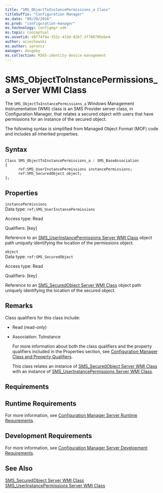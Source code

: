 ```yaml
---
title: "SMS_ObjectToInstancePermissions_a Class"
titleSuffix: "Configuration Manager"
ms.date: "09/20/2016"
ms.prod: "configuration-manager"
ms.technology: configmgr-sdk
ms.topic: conceptual
ms.assetid: e8f74f9a-352c-419d-82b7-3f78070bebe4
author: aczechowski
ms.author: aaroncz
manager: dougeby
ms.collection: M365-identity-device-management
---
```

# SMS_ObjectToInstancePermissions_a Server WMI Class
The `SMS_ObjectToInstancePermissions_a` Windows Management Instrumentation (WMI) class is an SMS Provider server class, in Configuration Manager, that relates a secured object with users that have permissions for an instance of the secured object.  

 The following syntax is simplified from Managed Object Format (MOF) code and includes all inherited properties.  

## Syntax  

```  
Class SMS_ObjectToInstancePermissions_a : SMS_BaseAssociation  
{  
      ref:SMS_UserInstancePermissions instancePermissions;  
      ref:SMS_SecuredObject object;  
};  
```  

## Properties  
 `instancePermissions`  
 Data type: `ref;SMS_UserInstancePermissions`  

 Access type: Read  

 Qualifiers: [key]  

 Reference to an [SMS_UserInstancePermissions Server WMI Class](../../../develop/reference/misc/sms_userinstancepermissions-server-wmi-class.md) object path uniquely identifying the location of the permissions object.  

 `object`  
 Data type: `ref:SMS_SecuredObject`  

 Access type: Read  

 Qualifiers: [key]  

 Reference to an [SMS_SecuredObject Server WMI Class](../../../develop/reference/misc/sms_securedobject-server-wmi-class.md) object path uniquely identifying the location of the secured object.  

## Remarks  
 Class qualifiers for this class include:  

- Read (read-only)  

- Association: ToInstance  

  For more information about both the class qualifiers and the property qualifiers included in the Properties section, see [Configuration Manager Class and Property Qualifiers](../../../develop/reference/misc/class-and-property-qualifiers.md).  

  This class relates an instance of [SMS_SecuredObject Server WMI Class](../../../develop/reference/misc/sms_securedobject-server-wmi-class.md) with an instance of [SMS_UserInstancePermissions Server WMI Class](../../../develop/reference/misc/sms_userinstancepermissions-server-wmi-class.md).  

## Requirements  

## Runtime Requirements  
 For more information, see [Configuration Manager Server Runtime Requirements](../../../develop/core/reqs/server-runtime-requirements.md).  

## Development Requirements  
 For more information, see [Configuration Manager Server Development Requirements](../../../develop/core/reqs/server-development-requirements.md).  

## See Also  
 [SMS_SecuredObject Server WMI Class](../../../develop/reference/misc/sms_securedobject-server-wmi-class.md)   
 [SMS_UserInstancePermissions Server WMI Class](../../../develop/reference/misc/sms_userinstancepermissions-server-wmi-class.md)
